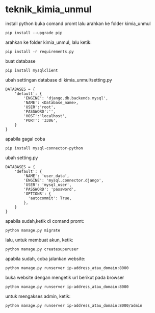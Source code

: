 # teknik_kimia_unmul
install python
buka comand promt lalu arahkan ke folder kimia_unmul
```
pip install --upgrade pip
```
arahkan ke folder kimia_unmul, lalu ketik:
```
pip install -r requirements.py
```
buat database
```
pip install mysqlclient
```
ubah settingan database di kimia_unmul/setting.py
```
DATABASES = {
    'default': {
        'ENGINE': 'django.db.backends.mysql',
        'NAME': <Database_name>,
        'USER':'root',
        'PASSWORD':'',
        'HOST':'localhost',
        'PORT': '3306',
    }
}
```
apabila gagal coba 
```
pip install mysql-connector-python
```
ubah setting.py 
```
DATABASES = {
    'default': {
        'NAME': 'user_data',
        'ENGINE': 'mysql.connector.django',
        'USER': 'mysql_user',
        'PASSWORD': 'password',
        'OPTIONS': {
          'autocommit': True,
        },
    }
}
```
apabila sudah,ketik di comand promt:
```
python manage.py migrate
```
lalu, untuk membuat akun, ketik:
```
python manage.py createsuperuser
```

apabila sudah, coba jalankan website:
```
python manage.py runserver ip-address_atau_domain:8000
```
buka website dengan mengetik url berikut pada browser
```
python manage.py runserver ip-address_atau_domain:8000
```
untuk mengakses admin, ketik:
```
python manage.py runserver ip-address_atau_domain:8000/admin
```
